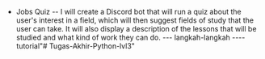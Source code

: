 - Jobs Quiz
-- I will create a Discord bot that will run a quiz about the user's interest in a field, which will then suggest fields of study that the user can take. It will also display a description of the lessons that will be studied and what kind of work they can do.
---  langkah-langkah
---- tutorial"# Tugas-Akhir-Python-lvl3" 
